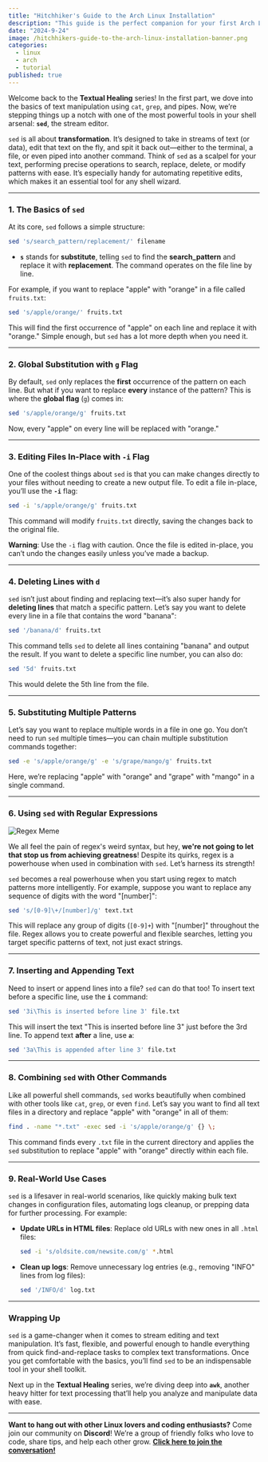 ```yaml
---
title: "Hitchhiker's Guide to the Arch Linux Installation"
description: "This guide is the perfect companion for your first Arch Linux installation. It breaks down the process step by step, simplifying the technical details, and ensuring you don’t feel lost. From partitioning the disk to setting up a swap file, I’ll guide you through it all—including a few pro tips to save you from the mistakes I made as a beginner."
date: "2024-9-24"
image: /hitchhikers-guide-to-the-arch-linux-installation-banner.png
categories:
  - linux
  - arch
  - tutorial
published: true
---
```


Welcome back to the **Textual Healing** series! In the first part, we dove into the basics of text manipulation using `cat`, `grep`, and pipes. Now, we’re stepping things up a notch with one of the most powerful tools in your shell arsenal: **`sed`**, the stream editor.

`sed` is all about **transformation**. It’s designed to take in streams of text (or data), edit that text on the fly, and spit it back out—either to the terminal, a file, or even piped into another command. Think of `sed` as a scalpel for your text, performing precise operations to search, replace, delete, or modify patterns with ease. It’s especially handy for automating repetitive edits, which makes it an essential tool for any shell wizard.

---

### **1. The Basics of `sed`**

At its core, `sed` follows a simple structure:

```bash
sed 's/search_pattern/replacement/' filename
```

- **`s`** stands for **substitute**, telling `sed` to find the **search_pattern** and replace it with **replacement**. The command operates on the file line by line.

For example, if you want to replace "apple" with "orange" in a file called `fruits.txt`:

```bash
sed 's/apple/orange/' fruits.txt
```

This will find the first occurrence of "apple" on each line and replace it with "orange." Simple enough, but `sed` has a lot more depth when you need it.

---

### **2. Global Substitution with `g` Flag**

By default, `sed` only replaces the **first** occurrence of the pattern on each line. But what if you want to replace **every** instance of the pattern? This is where the **global flag** (`g`) comes in:

```bash
sed 's/apple/orange/g' fruits.txt
```

Now, every "apple" on every line will be replaced with "orange."

---

### **3. Editing Files In-Place with `-i` Flag**

One of the coolest things about `sed` is that you can make changes directly to your files without needing to create a new output file. To edit a file in-place, you’ll use the **`-i`** flag:

```bash
sed -i 's/apple/orange/g' fruits.txt
```

This command will modify `fruits.txt` directly, saving the changes back to the original file.

**Warning**: Use the `-i` flag with caution. Once the file is edited in-place, you can’t undo the changes easily unless you’ve made a backup.

---

### **4. Deleting Lines with `d`**

`sed` isn’t just about finding and replacing text—it’s also super handy for **deleting lines** that match a specific pattern. Let’s say you want to delete every line in a file that contains the word "banana":

```bash
sed '/banana/d' fruits.txt
```

This command tells `sed` to delete all lines containing "banana" and output the result. If you want to delete a specific line number, you can also do:

```bash
sed '5d' fruits.txt
```

This would delete the 5th line from the file.

---

### **5. Substituting Multiple Patterns**

Let’s say you want to replace multiple words in a file in one go. You don’t need to run `sed` multiple times—you can chain multiple substitution commands together:

```bash
sed -e 's/apple/orange/g' -e 's/grape/mango/g' fruits.txt
```

Here, we’re replacing "apple" with "orange" and "grape" with "mango" in a single command.

---

### **6. Using `sed` with Regular Expressions**

![Regex Meme](https://external-content.duckduckgo.com/iu/?u=https%3A%2F%2Fres.cloudinary.com%2Fpracticaldev%2Fimage%2Ffetch%2Fs--Y7UrCHfr--%2Fc_imagga_scale%2Cf_auto%2Cfl_progressive%2Ch_500%2Cq_auto%2Cw_1000%2Fhttps%3A%2F%2Fdev-to-uploads.s3.amazonaws.com%2Fi%2F3umga1qn8k7lwrr1ltw8.png&f=1&nofb=1&ipt=f71e65d9c8a7f5d771acce4eed226b7ad3a4e2d57ea7dd8f384bff93d591c196&ipo=images)

We all feel the pain of regex's weird syntax, but hey, **we're not going to let that stop us from achieving greatness**! Despite its quirks, regex is a powerhouse when used in combination with `sed`. Let’s harness its strength!

`sed` becomes a real powerhouse when you start using regex to match patterns more intelligently. For example, suppose you want to replace any sequence of digits with the word "[number]":

```bash
sed 's/[0-9]\+/[number]/g' text.txt
```

This will replace any group of digits (`[0-9]+`) with "[number]" throughout the file. Regex allows you to create powerful and flexible searches, letting you target specific patterns of text, not just exact strings.

---

### **7. Inserting and Appending Text**

Need to insert or append lines into a file? `sed` can do that too! To insert text before a specific line, use the **`i`** command:

```bash
sed '3i\This is inserted before line 3' file.txt
```

This will insert the text "This is inserted before line 3" just before the 3rd line. To append text **after** a line, use **`a`**:

```bash
sed '3a\This is appended after line 3' file.txt
```

---

### **8. Combining `sed` with Other Commands**

Like all powerful shell commands, `sed` works beautifully when combined with other tools like `cat`, `grep`, or even `find`. Let’s say you want to find all text files in a directory and replace "apple" with "orange" in all of them:

```bash
find . -name "*.txt" -exec sed -i 's/apple/orange/g' {} \;
```

This command finds every `.txt` file in the current directory and applies the `sed` substitution to replace "apple" with "orange" directly within each file.

---

### **9. Real-World Use Cases**

`sed` is a lifesaver in real-world scenarios, like quickly making bulk text changes in configuration files, automating logs cleanup, or prepping data for further processing. For example:

- **Update URLs in HTML files**: Replace old URLs with new ones in all `.html` files:

  ```bash
  sed -i 's/oldsite.com/newsite.com/g' *.html
  ```

- **Clean up logs**: Remove unnecessary log entries (e.g., removing "INFO" lines from log files):

  ```bash
  sed '/INFO/d' log.txt
  ```

---

### **Wrapping Up**

`sed` is a game-changer when it comes to stream editing and text manipulation. It’s fast, flexible, and powerful enough to handle everything from quick find-and-replace tasks to complex text transformations. Once you get comfortable with the basics, you’ll find `sed` to be an indispensable tool in your shell toolkit.

Next up in the **Textual Healing** series, we’re diving deep into **`awk`**, another heavy hitter for text processing that’ll help you analyze and manipulate data with ease.

---

**Want to hang out with other Linux lovers and coding enthusiasts?** Come join our community on **Discord**! We’re a group of friendly folks who love to code, share tips, and help each other grow. **[Click here to join the conversation!](https://discord.gg/4PCy4Bz)**
